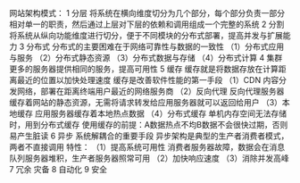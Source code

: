 网站架构模式：
1 分层
将系统在横向维度切分为几个部分，每个部分负责一部分相对单一的职责，然后通过上层对下层的依赖和调用组成一个完整的系统
2 分割
将系统从纵向功能维度进行切分，便于不同模块的分布式部署，提高并发与扩展能力
3 分布式
分布式的主要困难在于网络可靠性与数据的一致性
（1）分布式应用与服务
（2）分布式静态资源
（3）分布式数据与存储
（4）分布式计算
4 集群
更多的服务器提供相同的服务，提高可用性
5 缓存
缓存就是将数据存放在计算距离最近的位置以加快处理速度
缓存是改善软件性能的第一手段
（1）CDN 
内容分发网络，部署在距离终端用户最近的网络服务商
（2）反向代理
反向代理服务器缓存着网站的静态资源，无需将请求转发给应用服务器就可以返回给用户
（3）本地缓存
应用服务器缓存着本地热点数据
（4）分布式缓存
单机内存空间无法存储时，用到分布式缓存
使用缓存的前提：A数据热点不均B数据不会很快过期，否则易产生脏读
6 异步
系统解耦合的重要手段
异步架构是典型的生产者消费者模式，两者不直接调用
特性：
（1）提高系统可用性 
消费者服务器故障，数据会在消息队列服务器堆积，生产者服务器照常可用
（2）加快响应速度
（3）消除并发高峰
7 冗余
灾备
8 自动化
9 安全
